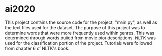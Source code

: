 # ai2020

This project contains the source code for the project, "main.py", as well as the text files used for the dataset. The purpose of this project was to determine words that were more frequently used within genres. This was determined through words pulled from movie plot descriptions. NLTK was used for the classification portion of the project. Tutorials were followed from chapter 6 of NLTK's book.
